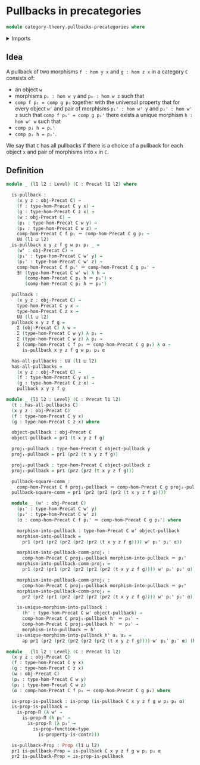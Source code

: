# Pullbacks in precategories

```agda
module category-theory.pullbacks-precategories where
```

<details><summary>Imports</summary>

```agda
open import category-theory.precategories

open import foundation.cartesian-product-types
open import foundation.contractible-types
open import foundation.dependent-pair-types
open import foundation.identity-types
open import foundation.propositions
open import foundation.unique-existence
open import foundation.universe-levels
```

</details>

## Idea

A pullback of two morphisms `f : hom y x` and `g : hom z x` in a category `C`
consists of:

- an object `w`
- morphisms `p₁ : hom w y` and `p₂ : hom w z` such that
- `comp f p₁ = comp g p₂` together with the universal property that for every
  object `w'` and pair of morphisms `p₁' : hom w' y` and `p₂' : hom w' z` such
  that `comp f p₁' = comp g p₂'` there exists a unique morphism `h : hom w' w`
  such that
- `comp p₁ h = p₁'`
- `comp p₂ h = p₂'`.

We say that `C` has all pullbacks if there is a choice of a pullback for each
object `x` and pair of morphisms into `x` in `C`.

## Definition

```agda
module _ {l1 l2 : Level} (C : Precat l1 l2) where

  is-pullback :
    (x y z : obj-Precat C) →
    (f : type-hom-Precat C y x) →
    (g : type-hom-Precat C z x) →
    (w : obj-Precat C) →
    (p₁ : type-hom-Precat C w y) →
    (p₂ : type-hom-Precat C w z) →
    comp-hom-Precat C f p₁ ＝ comp-hom-Precat C g p₂ →
    UU (l1 ⊔ l2)
  is-pullback x y z f g w p₁ p₂ _ =
    (w' : obj-Precat C) →
    (p₁' : type-hom-Precat C w' y) →
    (p₂' : type-hom-Precat C w' z) →
    comp-hom-Precat C f p₁' ＝ comp-hom-Precat C g p₂' →
    ∃! (type-hom-Precat C w' w) λ h →
       (comp-hom-Precat C p₁ h ＝ p₁') ×
       (comp-hom-Precat C p₂ h ＝ p₂')

  pullback :
    (x y z : obj-Precat C) →
    type-hom-Precat C y x →
    type-hom-Precat C z x →
    UU (l1 ⊔ l2)
  pullback x y z f g =
    Σ (obj-Precat C) λ w →
    Σ (type-hom-Precat C w y) λ p₁ →
    Σ (type-hom-Precat C w z) λ p₂ →
    Σ (comp-hom-Precat C f p₁ ＝ comp-hom-Precat C g p₂) λ α →
      is-pullback x y z f g w p₁ p₂ α

  has-all-pullbacks : UU (l1 ⊔ l2)
  has-all-pullbacks =
    (x y z : obj-Precat C) →
    (f : type-hom-Precat C y x) →
    (g : type-hom-Precat C z x) →
    pullback x y z f g

module _ {l1 l2 : Level} (C : Precat l1 l2)
  (t : has-all-pullbacks C)
  (x y z : obj-Precat C)
  (f : type-hom-Precat C y x)
  (g : type-hom-Precat C z x) where

  object-pullback : obj-Precat C
  object-pullback = pr1 (t x y z f g)

  proj₁-pullback : type-hom-Precat C object-pullback y
  proj₁-pullback = pr1 (pr2 (t x y z f g))

  proj₂-pullback : type-hom-Precat C object-pullback z
  proj₂-pullback = pr1 (pr2 (pr2 (t x y z f g)))

  pullback-square-comm :
    comp-hom-Precat C f proj₁-pullback ＝ comp-hom-Precat C g proj₂-pullback
  pullback-square-comm = pr1 (pr2 (pr2 (pr2 (t x y z f g))))

  module _ (w' : obj-Precat C)
    (p₁' : type-hom-Precat C w' y)
    (p₂' : type-hom-Precat C w' z)
    (α : comp-hom-Precat C f p₁' ＝ comp-hom-Precat C g p₂') where

    morphism-into-pullback : type-hom-Precat C w' object-pullback
    morphism-into-pullback =
      pr1 (pr1 (pr2 (pr2 (pr2 (pr2 (t x y z f g)))) w' p₁' p₂' α))

    morphism-into-pullback-comm-proj₁ :
      comp-hom-Precat C proj₁-pullback morphism-into-pullback ＝ p₁'
    morphism-into-pullback-comm-proj₁ =
      pr1 (pr2 (pr1 (pr2 (pr2 (pr2 (pr2 (t x y z f g)))) w' p₁' p₂' α)))

    morphism-into-pullback-comm-proj₂ :
      comp-hom-Precat C proj₂-pullback morphism-into-pullback ＝ p₂'
    morphism-into-pullback-comm-proj₂ =
      pr2 (pr2 (pr1 (pr2 (pr2 (pr2 (pr2 (t x y z f g)))) w' p₁' p₂' α)))

    is-unique-morphism-into-pullback :
      (h' : type-hom-Precat C w' object-pullback) →
      comp-hom-Precat C proj₁-pullback h' ＝ p₁' →
      comp-hom-Precat C proj₂-pullback h' ＝ p₂' →
      morphism-into-pullback ＝ h'
    is-unique-morphism-into-pullback h' α₁ α₂ =
      ap pr1 (pr2 (pr2 (pr2 (pr2 (pr2 (t x y z f g)))) w' p₁' p₂' α) (h' , α₁ , α₂))

module _ {l1 l2 : Level} (C : Precat l1 l2)
  (x y z : obj-Precat C)
  (f : type-hom-Precat C y x)
  (g : type-hom-Precat C z x)
  (w : obj-Precat C)
  (p₁ : type-hom-Precat C w y)
  (p₂ : type-hom-Precat C w z)
  (α : comp-hom-Precat C f p₁ ＝ comp-hom-Precat C g p₂) where

  is-prop-is-pullback : is-prop (is-pullback C x y z f g w p₁ p₂ α)
  is-prop-is-pullback =
    is-prop-Π (λ w' →
      is-prop-Π (λ p₁' →
        is-prop-Π (λ p₂' →
          is-prop-function-type
            is-property-is-contr)))

  is-pullback-Prop : Prop (l1 ⊔ l2)
  pr1 is-pullback-Prop = is-pullback C x y z f g w p₁ p₂ α
  pr2 is-pullback-Prop = is-prop-is-pullback
```
